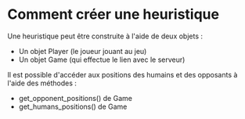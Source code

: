# Comment créer une heuristique

Une heuristique peut être construite à l'aide de deux objets :

- Un objet Player (le joueur jouant au jeu)
- Un objet Game (qui effectue le lien avec le serveur)

Il est possible d'accéder aux positions des humains et des opposants à l'aide des méthodes :

- get_opponent_positions() de Game
- get_humans_positions() de Game
